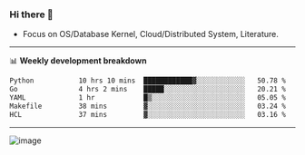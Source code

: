 ### Hi there 👋
<!-- * Daily Meditation via Leetcode/Competitive-Programming. -->
* Focus on OS/Database Kernel, Cloud/Distributed System, Literature.

-------

📊 **Weekly development breakdown**
<!--START_SECTION:waka-->

```txt
Python           10 hrs 10 mins  ████████████▓░░░░░░░░░░░░   50.78 %
Go               4 hrs 2 mins    █████░░░░░░░░░░░░░░░░░░░░   20.21 %
YAML             1 hr            █▒░░░░░░░░░░░░░░░░░░░░░░░   05.05 %
Makefile         38 mins         ▓░░░░░░░░░░░░░░░░░░░░░░░░   03.24 %
HCL              37 mins         ▓░░░░░░░░░░░░░░░░░░░░░░░░   03.16 %
```

<!--END_SECTION:waka-->

-------

<!-- [![Leetcode Stats](https://leetcard.jacoblin.cool/hzhang413?font=Fira+Mono)](https://leetcode.com/fxrc) -->
![image](./cyberpunk-ghost-in-the-shell.gif)
<!--![image](./gis-archive.png)-->
